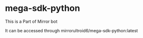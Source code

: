 # mega-sdk-python
This is a Part of Mirror bot




It can be accessed through
mirrorultroid6/mega-sdk-python:latest
